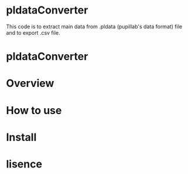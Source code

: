 # pldataConverter
This code is to extract main data from .pldata (pupillab's data format) file and to export .csv file.

# pldataConverter
# Overview

# How to use
# Install
# lisence

